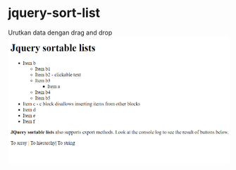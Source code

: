 # jquery-sort-list
Urutkan data dengan drag and drop
![alt text](https://github.com/aldysetiaa/jquery-sort-list/blob/main/1.png)
